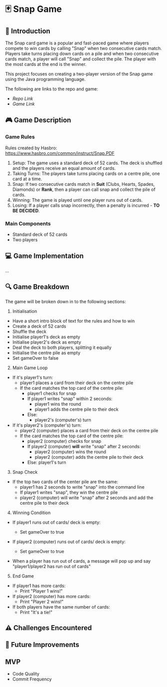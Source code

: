 # 🃏 Snap Game

## 📌 Introduction

The Snap card game is a popular and fast-paced game where players compete to win cards by calling "Snap" when two consecutive cards match. Players take turns placing down cards on a pile and when two consecutive cards match, a player will call "Snap" and collect the pile. The player with the most cards at the end is the winner.

This project focuses on creating a two-player version of the Snap game using the Java programming language.

The following are links to the repo and game:

-   _Repo Link_
-   _Game Link_

## 🎮 Game Description

### Game Rules

Rules created by Hasbro: https://www.hasbro.com/common/instruct/Snap.PDF

1.  Setup: The game uses a standard deck of 52 cards. The deck is shuffled and the players receive an equal amount of cards.
2.  Taking Turns: The players take turns placing cards on a centre pile, one card at a time.
3.  Snap: If two consecutive cards match in **Suit** (Clubs, Hearts, Spades, Diamonds) or **Rank**, then a player can call snap and collect the pile of cards.
4.  Winning: The game is played until one player runs out of cards.
5.  Losing: If a player calls snap incorrectly, then a penalty is incurred - **TO BE DECIDED**.

### Main Components

-   Standard deck of 52 cards
-   Two players

## 💻 Game Implementation

...

## 🔍 Game Breakdown

The game will be broken down in to the following sections:

1.  Initialisation

-   Have a short intro block of text for the rules and how to win
-   Create a deck of 52 cards
-   Shuffle the deck
-   Initialise player1's deck as empty
-   Initialise player2's deck as empty
-   Deal the deck to both players, splitting it equally
-   Initialise the centre pile as empty
-   Set gameOver to false

2.  Main Game Loop

-   If it's player1's turn:
    -   player1 places a card from their deck on the centre pile
    -   If the card matches the top card of the centre pile:
        -   player1 checks for snap
        -   If player1 writes "snap" within 2 seconds:
            -   player1 wins the round
            -   player1 adds the centre pile to their deck
        -   Else:
            -   player2's (computer's) turn
-   If it's player2's (computer's) turn:
    -   player2 (computer) places a card from their deck on the centre pile
    -   If the card matches the top card of the centre pile:
        -   player2 (computer) checks for snap
        -   If player2 (computer) **will** write "snap" after 2 seconds:
            -   player2 (computer) wins the round
            -   player2 (computer) adds the centre pile to their deck
        -   Else:
            player1's turn

3.  Snap Check

-   If the top two cards of the center pile are the same:
    -   player1 has 2 seconds to write "snap" into the command line
    -   If player1 writes "snap", they win the centre pile
    -   player2 (computer) will write "snap" after 2 seconds and add the centre pile to their deck

4.  Winning Condition

-   If player1 runs out of cards/ deck is empty:
    -   Set gameOver to true
-   If player2 (computer) runs out of cards/ deck is empty:

    -   Set gameOver to true

-   When a player has run out of cards, a message will pop up and say "player1/player2 has run out of cards"

5.  End Game

-   If player1 has more cards:
    -   Print "Player 1 wins!"
-   If player2 (computer) has more cards:
    -   Print "Player 2 wins!"
-   If both players have the same number of cards:
    -   Print "It's a tie!"

## ⚠️ Challenges Encountered

## 🚀 Future Improvements

## MVP

-   Code Quality
-   Commit Frequency
